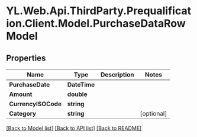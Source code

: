 # YL.Web.Api.ThirdParty.Prequalification.Client.Model.PurchaseDataRowModel
## Properties

Name | Type | Description | Notes
------------ | ------------- | ------------- | -------------
**PurchaseDate** | **DateTime** |  | 
**Amount** | **double** |  | 
**CurrencyISOCode** | **string** |  | 
**Category** | **string** |  | [optional] 

[[Back to Model list]](../README.md#documentation-for-models) [[Back to API list]](../README.md#documentation-for-api-endpoints) [[Back to README]](../README.md)

